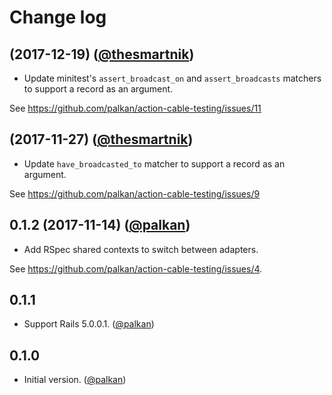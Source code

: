 # Change log

## (2017-12-19) ([@thesmartnik][])

- Update minitest's `assert_broadcast_on` and `assert_broadcasts` matchers to support a record as an argument.

See https://github.com/palkan/action-cable-testing/issues/11

## (2017-11-27) ([@thesmartnik][])

- Update `have_broadcasted_to` matcher to support a record as an argument.

See https://github.com/palkan/action-cable-testing/issues/9

## 0.1.2 (2017-11-14) ([@palkan][])

- Add RSpec shared contexts to switch between adapters.

See https://github.com/palkan/action-cable-testing/issues/4.

## 0.1.1

- Support Rails 5.0.0.1. ([@palkan][])

## 0.1.0

- Initial version. ([@palkan][])

[@palkan]: https://github.com/palkan
[@thesmartnik]: https://github.com/thesmartnik

